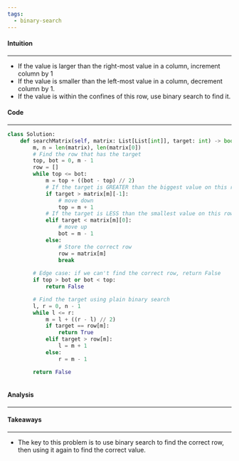 ```yaml
---
tags:
  - binary-search
---
```


#### Intuition
---
- If the value is larger than the right-most value in a column, increment column by 1
- If the value is smaller than the left-most value in a column, decrement column by 1.
- If the value is within the confines of this row, use binary search to find it.

#### Code
---

```python
class Solution:
    def searchMatrix(self, matrix: List[List[int]], target: int) -> bool:
        m, n = len(matrix), len(matrix[0])
        # Find the row that has the target
        top, bot = 0, m - 1
        row = []
        while top <= bot:
            m = top + ((bot - top) // 2)
            # If the target is GREATER than the biggest value on this row
            if target > matrix[m][-1]:
                # move down
                top = m + 1
            # If the target is LESS than the smallest value on this row
            elif target < matrix[m][0]:
                # move up
                bot = m - 1
            else:
                # Store the correct row 
                row = matrix[m]
                break
        
        # Edge case: if we can't find the correct row, return False
        if top > bot or bot < top:
            return False

        # Find the target using plain binary search
        l, r = 0, n - 1
        while l <= r:
            m = l + ((r - l) // 2)
            if target == row[m]:
                return True
            elif target > row[m]:
                l = m + 1
            else:
                r = m - 1

        return False
     

```

#### Analysis
---


#### Takeaways
---
- The key to this problem is to use binary search to find the correct row, then using it again to find the correct value.